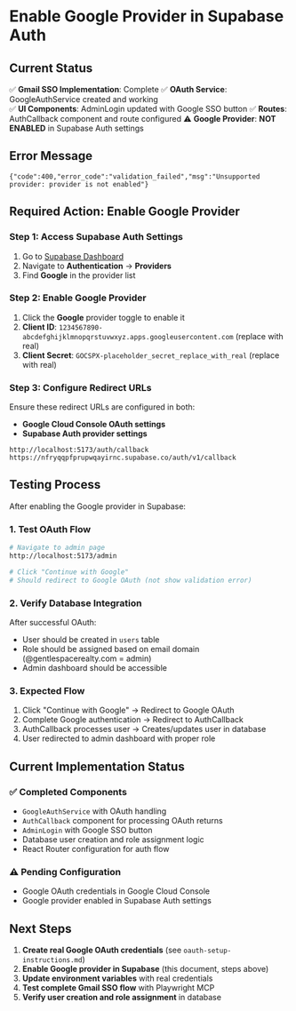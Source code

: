 # Enable Google Provider in Supabase Auth

## Current Status
✅ **Gmail SSO Implementation**: Complete
✅ **OAuth Service**: GoogleAuthService created and working  
✅ **UI Components**: AdminLogin updated with Google SSO button
✅ **Routes**: AuthCallback component and route configured
⚠️ **Google Provider**: **NOT ENABLED** in Supabase Auth settings

## Error Message
```
{"code":400,"error_code":"validation_failed","msg":"Unsupported provider: provider is not enabled"}
```

## Required Action: Enable Google Provider

### Step 1: Access Supabase Auth Settings
1. Go to [Supabase Dashboard](https://supabase.com/dashboard/project/nfryqqpfprupwqayirnc/auth/providers)
2. Navigate to **Authentication** → **Providers**
3. Find **Google** in the provider list

### Step 2: Enable Google Provider
1. Click the **Google** provider toggle to enable it
2. **Client ID**: `1234567890-abcdefghijklmnopqrstuvwxyz.apps.googleusercontent.com` (replace with real)
3. **Client Secret**: `GOCSPX-placeholder_secret_replace_with_real` (replace with real)

### Step 3: Configure Redirect URLs
Ensure these redirect URLs are configured in both:
- **Google Cloud Console OAuth settings**
- **Supabase Auth provider settings**

```
http://localhost:5173/auth/callback
https://nfryqqpfprupwqayirnc.supabase.co/auth/v1/callback
```

## Testing Process

After enabling the Google provider in Supabase:

### 1. Test OAuth Flow
```bash
# Navigate to admin page
http://localhost:5173/admin

# Click "Continue with Google"
# Should redirect to Google OAuth (not show validation error)
```

### 2. Verify Database Integration
After successful OAuth:
- User should be created in `users` table
- Role should be assigned based on email domain (@gentlespacerealty.com = admin)
- Admin dashboard should be accessible

### 3. Expected Flow
1. Click "Continue with Google" → Redirect to Google OAuth
2. Complete Google authentication → Redirect to AuthCallback
3. AuthCallback processes user → Creates/updates user in database
4. User redirected to admin dashboard with proper role

## Current Implementation Status

### ✅ Completed Components
- `GoogleAuthService` with OAuth handling
- `AuthCallback` component for processing OAuth returns  
- `AdminLogin` with Google SSO button
- Database user creation and role assignment logic
- React Router configuration for auth flow

### ⚠️ Pending Configuration
- Google OAuth credentials in Google Cloud Console
- Google provider enabled in Supabase Auth settings

## Next Steps

1. **Create real Google OAuth credentials** (see `oauth-setup-instructions.md`)
2. **Enable Google provider in Supabase** (this document, steps above)  
3. **Update environment variables** with real credentials
4. **Test complete Gmail SSO flow** with Playwright MCP
5. **Verify user creation and role assignment** in database